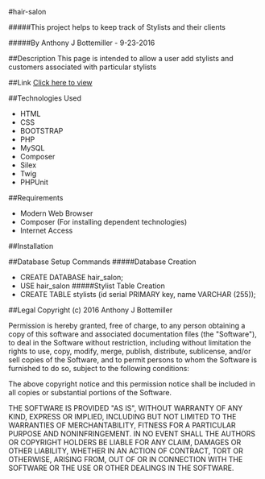 #hair-salon

#####This project helps to keep track of Stylists and their clients

#####By Anthony J Bottemiller - 9-23-2016

##Description
This page is intended to allow a user add stylists and customers associated with particular stylists

##Link
[Click here to view](http://www.anthonybottemiller.com)

##Technologies Used
* HTML
* CSS
* BOOTSTRAP
* PHP
* MySQL
* Composer
* Silex
* Twig
* PHPUnit

##Requirements
* Modern Web Browser
* Composer (For installing dependent technologies)
* Internet Access

##Installation

##Database Setup Commands
#####Database Creation
* CREATE DATABASE hair_salon;
* USE hair_salon
#####Stylist Table Creation
* CREATE TABLE stylists (id serial PRIMARY key, name VARCHAR (255));

##Legal
Copyright (c) 2016 Anthony J Bottemiller

Permission is hereby granted, free of charge, to any person obtaining a copy of this software and associated documentation files (the "Software"), to deal in the Software without restriction, including without limitation the rights to use, copy, modify, merge, publish, distribute, sublicense, and/or sell copies of the Software, and to permit persons to whom the Software is furnished to do so, subject to the following conditions:

The above copyright notice and this permission notice shall be included in all copies or substantial portions of the Software.

THE SOFTWARE IS PROVIDED "AS IS", WITHOUT WARRANTY OF ANY KIND, EXPRESS OR IMPLIED, INCLUDING BUT NOT LIMITED TO THE WARRANTIES OF MERCHANTABILITY, FITNESS FOR A PARTICULAR PURPOSE AND NONINFRINGEMENT. IN NO EVENT SHALL THE AUTHORS OR COPYRIGHT HOLDERS BE LIABLE FOR ANY CLAIM, DAMAGES OR OTHER LIABILITY, WHETHER IN AN ACTION OF CONTRACT, TORT OR OTHERWISE, ARISING FROM, OUT OF OR IN CONNECTION WITH THE SOFTWARE OR THE USE OR OTHER DEALINGS IN THE SOFTWARE.